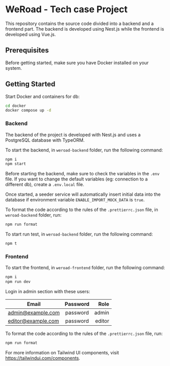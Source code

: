 # WeRoad - Tech case Project

This repository contains the source code divided into a backend and a frontend part.
The backend is developed using Nest.js while the frontend is developed using Vue.js.

## Prerequisites

Before getting started, make sure you have Docker installed on your system.

## Getting Started

Start Docker and containers for db:

```bash
cd docker
docker compose up -d
```

### Backend

The backend of the project is developed with Nest.js and uses a PostgreSQL database with TypeORM.

To start the backend, in `weroad-backend` folder, run the following command:

```bash
npm i
npm start
```

Before starting the backend, make sure to check the variables in the `.env` file. If you want to change the default variables (eg: connection to a different db), create a `.env.local` file.

Once started, a seeder service will automatically insert initial data into the database if environment variable `ENABLE_IMPORT_MOCK_DATA` is `true`.

To format the code according to the rules of the `.prettierrc.json` file, in `weroad-backend` folder, run:

```bash
npm run format
```

To start run test, in `weroad-backend` folder, run the following command:

```bash
npm t
```

### Frontend

To start the frontend, in `weroad-frontend` folder, run the following command:

```bash
npm i
npm run dev
```

Login in admin section with these users:

|       Email        |  Password |  Role  |
|--------------------|:---------:|-------:|
| admin@example.com  |  password | admin  |
| editor@example.com |  password | editor |

To format the code according to the rules of the `.prettierrc.json` file, run:

```bash
npm run format
```

For more information on Tailwind UI components, visit https://tailwindui.com/components.
